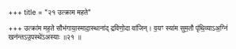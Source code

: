 +++
title = "२१ उत्क्राम महते"

+++
उत्क्रा॑म मह॒ते सौभ॑गाया॒स्मादा॒स्थाना॑द् द्रविणो॒दा वा॑जिन्। व॒यꣳ स्या॑म सुम॒तौ पृ॑थि॒व्याऽअ॒ग्निं खन॑न्तऽउ॒पस्थे॑ऽअस्याः ॥२१ ॥